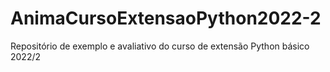 # AnimaCursoExtensaoPython2022-2
Repositório de exemplo e avaliativo do curso de extensão Python básico 2022/2
